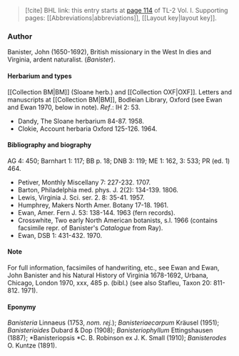 > [!cite] BHL link: this entry starts at [page 114](https://www.biodiversitylibrary.org/item/103414#page/162/mode/1up) of TL-2 Vol. I.
> Supporting pages: [[Abbreviations|abbreviations]], [[Layout key|layout key]].

### Author

Banister, John (1650-1692), British missionary in the West In dies and Virginia, ardent naturalist. (*Banister*).

#### Herbarium and types

[[Collection BM|BM]] (Sloane herb.) and [[Collection OXF|OXF]]. Letters and manuscripts at [[Collection BM|BM]], Bodleian Library, Oxford (see Ewan and Ewan 1970, below in note).
*Ref*.: IH 2: 53.
- Dandy, The Sloane herbarium 84-87. 1958.
- Clokie, Account herbaria Oxford 125-126. 1964.

#### Bibliography and biography

AG 4: 450; Barnhart 1: 117; BB p. 18; DNB 3: 119; ME 1: 162, 3: 533; PR (ed. 1) 464.
- Petiver, Monthly Miscellany 7: 227-232. 1707.
- Barton, Philadelphia med. phys. J. 2(2): 134-139. 1806.
- Lewis, Virginia J. Sci. ser. 2. 8: 35-41. 1957.
- Humphrey, Makers North Amer. Botany 17-18. 1961.
- Ewan, Amer. Fern J. 53: 138-144. 1963 (fern records).
- Crosswhite, Two early North American botanists, s.l. 1966 (contains facsimile repr. of Banister's *Catalogue* from Ray).
- Ewan, DSB 1: 431-432. 1970.

#### Note

For full information, facsimiles of handwriting, etc., see Ewan and Ewan, John Banister and his Natural History of Virginia 1678-1692, Urbana, Chicago, London 1970, xxx, 485 p. (bibl.) (see also Stafleu, Taxon 20: 811-812. 1971).

#### Eponymy

*Banisteria* Linnaeus (1753, *nom. rej.*); *Banisteriaecarpum* Kräusel (1951); *Banisterioides* Dubard & Dop (1908); *Banisteriophyllum* Ettingshausen (1887); *Banisteriopsis *C. B. Robinson ex J. K. Small (1910); *Banisterodes* O. Kuntze (1891).

